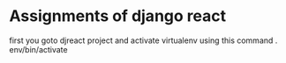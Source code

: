 # Assignments of django react 
first you goto djreact project and activate virtualenv using this command . env/bin/activate

